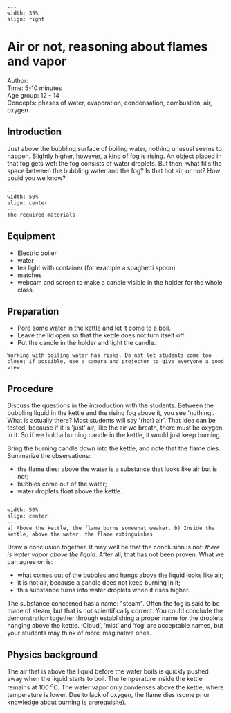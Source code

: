 ```{figure} ../../figures/cconfirmed.png
---
width: 35%
align: right
```


# Air or not, reasoning about flames and vapor


Author:     \
Time:	  	  5-10 minutes\
Age group:	12 - 14\
Concepts:	  phases of water, evaporation, condensation, combustion, air, oxygen

## Introduction
Just above the bubbling surface of boiling water, nothing unusual seems to happen. Slightly higher, however, a kind of fog is rising. An object placed in that fog gets wet: the fog consists of water droplets. But then, what fills the space between the bubbling water and the fog? Is that hot air, or not? How could you we know?

```{figure} demo09_figure1.jpg
---
width: 50%
align: center
---
The required materials
```

## Equipment
* Electric boiler
* water
* tea light with container (for example a spaghetti spoon)
* matches 
* webcam and screen to make a candle visible in the holder for the whole class.

## Preparation
* Pore some water in the kettle and let it come to a boil.
* Leave the lid open so that the kettle does not turn itself off.
* Put the candle in the holder and light the candle.

```{warning}
Working with boiling water has risks. Do not let students come too close; if possible, use a camera and projector to give everyone a good view.
```

## Procedure
Discuss the questions in the introduction with the students. Between the bubbling liquid in the kettle and the rising fog above it, you see 'nothing'. What is actually there? Most students will say '(hot) air'. That idea can be tested, because if it is 'just' air, like the air we breath, there must be oxygen in it. So if we hold a burning candle in the kettle, it would just keep burning.
 
Bring the burning candle down into the kettle, and note that the flame dies. Summarize the observations: 
* the flame dies: above the water is a substance that looks like air but is not;
* bubbles come out of the water;
* water droplets float above the kettle.

 ```{figure} demo09_figure2.png
---
width: 50%
align: center
---
a) Above the kettle, the flame burns somewhat weaker. b) Inside the kettle, above the water, the flame extinguishes
```

Draw a conclusion together. It may well be that the conclusion is not: *there is water vapor above the liquid*. After all, that has not been proven. What we can agree on is: 

*	what comes out of the bubbles and hangs above the liquid looks like air;
*	it is not air, because a candle does not keep burning in it;
*	this substance turns into water droplets when it rises higher.
 
The substance concerned has a name: "steam". Often the fog is said to be made of steam, but that is not scientifically correct. You could conclude the demonstration together through establishing a proper name for the droplets hanging above the kettle. ‘Cloud’, ‘mist’ and ‘fog’ are acceptable names, but your students may think of more imaginative ones. 


## Physics background
The air that is above the liquid before the water boils is quickly pushed away when the liquid starts to boil. The temperature inside the kettle remains at 100 $^o$C. The water vapor only condenses above the kettle, where temperature is lower. Due to lack of oxygen, the flame dies (some prior knowledge about burning is prerequisite).

